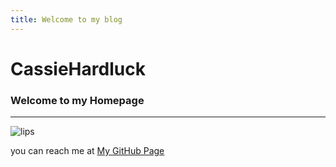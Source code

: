 ```yaml
---
title: Welcome to my blog
---
```



# CassieHardluck
### Welcome to my Homepage
--------------------------------------------------

![lips](file:///C:/Users/Cassie/Pictures/lips.jpg)

you can reach me at [My GitHub Page](https://github.com/CassieHardluck)

